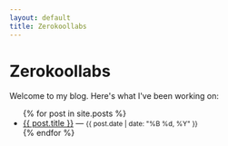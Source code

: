 ```yaml
---
layout: default
title: Zerokoollabs
---
```


# Zerokoollabs

Welcome to my blog. Here's what I've been working on:

<ul>
  {% for post in site.posts %}
    <li>
      <a href="{{ post.url }}">{{ post.title }}</a> — <small>{{ post.date | date: "%B %d, %Y" }}</small>
    </li>
  {% endfor %}
</ul>
